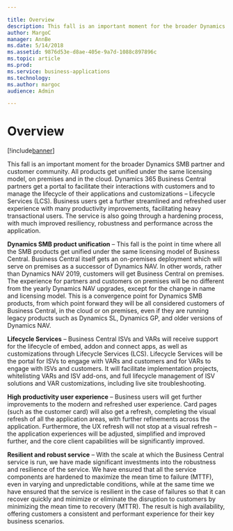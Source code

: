```yaml
---

title: Overview
description: This fall is an important moment for the broader Dynamics SMB partner and customer community.
author: MargoC
manager: AnnBe
ms.date: 5/14/2018
ms.assetid: 9876d53e-d8ae-405e-9a7d-1088c897896c
ms.topic: article
ms.prod: 
ms.service: business-applications
ms.technology: 
ms.author: margoc
audience: Admin

---
```

#  Overview




[!include[banner](../../../includes/banner.md)]

This fall is an important moment for the broader Dynamics SMB partner and
customer community. All products get unified under the same licensing model, on
premises and in the cloud. Dynamics 365 Business Central partners get a portal
to facilitate their interactions with customers and to manage the lifecycle of
their applications and customizations – Lifecycle Services (LCS). Business users
get a further streamlined and refreshed user experience with many productivity
improvements, facilitating heavy transactional users. The service is also going
through a hardening process, with much improved resiliency, robustness and
performance across the application.

**Dynamics SMB product unification** – This fall is the point in time where all
the SMB products get unified under the same licensing model of Business Central.
Business Central itself gets an on-premises deployment which will serve on
premises as a successor of Dynamics NAV. In other words, rather than Dynamics
NAV 2019, customers will get Business Central on premises. The experience for
partners and customers on premises will be no different from the yearly Dynamics
NAV upgrades, except for the change in name and licensing model. This is a
convergence point for Dynamics SMB products, from which point forward they will
be all considered customers of Business Central, in the cloud or on premises,
even if they are running legacy products such as Dynamics SL, Dynamics GP, and
older versions of Dynamics NAV.

**Lifecycle Services** – Business Central ISVs and VARs will receive support for
the lifecycle of embed, addon and connect apps, as well as customizations
through Lifecycle Services (LCS). Lifecycle Services will be the portal for ISVs
to engage with VARs and customers and for VARs to engage with ISVs and
customers. It will facilitate implementation projects, whitelisting VARs and ISV
add-ons, and full lifecycle management of ISV solutions and VAR customizations,
including live site troubleshooting.

**High productivity user experience** – Business users will get further
improvements to the modern and refreshed user experience. Card pages (such as
the customer card) will also get a refresh, completing the visual refresh of all
the application areas, with further refinements across the application.
Furthermore, the UX refresh will not stop at a visual refresh – the application
experiences will be adjusted, simplified and improved further, and the core
client capabilities will be significantly improved.

**Resilient and robust service** – With the scale at which the Business Central
service is run, we have made significant investments into the robustness and
resilience of the service. We have ensured that all the service components are
hardened to maximize the mean time to failure (MTTF), even in varying and
unpredictable conditions, while at the same time we have ensured that the
service is resilient in the case of failures so that it can recover quickly and
minimize or eliminate the disruption to customers by minimizing the mean time to
recovery (MTTR). The result is high availability, offering customers a
consistent and performant experience for their key business scenarios.
